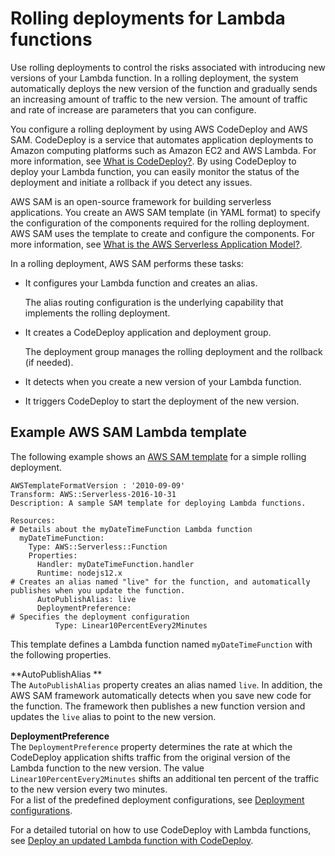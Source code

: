 # Rolling deployments for Lambda functions<a name="lambda-rolling-deployments"></a>

Use rolling deployments to control the risks associated with introducing new versions of your Lambda function\. In a rolling deployment, the system automatically deploys the new version of the function and gradually sends an increasing amount of traffic to the new version\. The amount of traffic and rate of increase are parameters that you can configure\.

You configure a rolling deployment by using AWS CodeDeploy and AWS SAM\. CodeDeploy is a service that automates application deployments to Amazon computing platforms such as Amazon EC2 and AWS Lambda\. For more information, see [What is CodeDeploy?](https://docs.aws.amazon.com/codedeploy/latest/userguide/welcome.html)\. By using CodeDeploy to deploy your Lambda function, you can easily monitor the status of the deployment and initiate a rollback if you detect any issues\.

AWS SAM is an open\-source framework for building serverless applications\. You create an AWS SAM template \(in YAML format\) to specify the configuration of the components required for the rolling deployment\. AWS SAM uses the template to create and configure the components\. For more information, see [What is the AWS Serverless Application Model?](https://docs.aws.amazon.com/serverless-application-model/latest/developerguide/what-is-sam.html)\.

In a rolling deployment, AWS SAM performs these tasks:
+ It configures your Lambda function and creates an alias\.

  The alias routing configuration is the underlying capability that implements the rolling deployment\.
+ It creates a CodeDeploy application and deployment group\.

  The deployment group manages the rolling deployment and the rollback \(if needed\)\.
+ It detects when you create a new version of your Lambda function\.
+ It triggers CodeDeploy to start the deployment of the new version\.

## Example AWS SAM Lambda template<a name="sam-template"></a>

The following example shows an [AWS SAM template](https://docs.aws.amazon.com/serverless-application-model/latest/developerguide/serverless-sam-template-basics.html) for a simple rolling deployment\. 

```
AWSTemplateFormatVersion : '2010-09-09'
Transform: AWS::Serverless-2016-10-31
Description: A sample SAM template for deploying Lambda functions.

Resources:
# Details about the myDateTimeFunction Lambda function
  myDateTimeFunction:
    Type: AWS::Serverless::Function
    Properties:
      Handler: myDateTimeFunction.handler
      Runtime: nodejs12.x
# Creates an alias named "live" for the function, and automatically publishes when you update the function.
      AutoPublishAlias: live
      DeploymentPreference:
# Specifies the deployment configuration
          Type: Linear10PercentEvery2Minutes
```

This template defines a Lambda function named `myDateTimeFunction` with the following properties\. 

**AutoPublishAlias **  
The `AutoPublishAlias` property creates an alias named `live`\. In addition, the AWS SAM framework automatically detects when you save new code for the function\. The framework then publishes a new function version and updates the `live` alias to point to the new version\.

**DeploymentPreference**  
The `DeploymentPreference` property determines the rate at which the CodeDeploy application shifts traffic from the original version of the Lambda function to the new version\. The value `Linear10PercentEvery2Minutes` shifts an additional ten percent of the traffic to the new version every two minutes\.   
For a list of the predefined deployment configurations, see [Deployment configurations](https://docs.aws.amazon.com/codedeploy/latest/userguide/deployment-configurations.html)\. 

For a detailed tutorial on how to use CodeDeploy with Lambda functions, see [Deploy an updated Lambda function with CodeDeploy](https://docs.aws.amazon.com/codedeploy/latest/userguide/tutorial-lambda-sam.html)\. 
